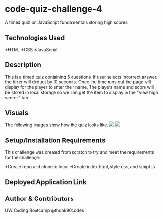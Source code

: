 # code-quiz-challenge-4

A timed quiz on JavaScript fundamentals storing high scores.

## Technologies Used

*HTML
*CSS
*JavaScript


## Description

This is a timed quiz containing 5 questions. If user selects incorrect answer, the timer will deduct by 10 seconds. Once the time runs out the page will display for the player to enter their name. The players name and score will be stored in local storage so we can get the item to display in the "view high scores" tab. 

## Visuals

The following images show how the quiz looks like. 
![](../code-quiz-challenge-4/assets/images/coding-quiz-ss1.png)
![](../code-quiz-challenge-4/assets/images/coding-quiz-ss2.png)

## Setup/Installation Requirements

This challenge was created from scratch to try and meet the requirements for the challenge. 

*Create repo and clone to local
*Create index.html, style.css, and script.js

## Deployed Application Link



## Author & Contributors
UW Coding Bootcamp
@thoak90codes